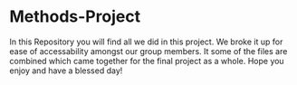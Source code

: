 # Methods-Project
In this Repository you will find all we did in this project. We broke it up for ease of accessability amongst our group members. It some of the files are combined which came together for the final project as a whole. Hope you enjoy and have a blessed day!
